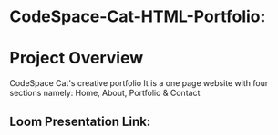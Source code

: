 # CodeSpace-Cat-HTML-Portfolio:
# Project Overview
CodeSpace Cat's creative portfolio
It is a one page website with four sections namely: Home, About, Portfolio & Contact


## Loom Presentation Link:
